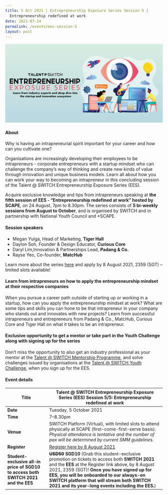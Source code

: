 ```yaml
---
title: 5 Oct 2021 | Entrepreneurship Exposure Series Session 5 |
  Entrepreneurship redefined at work
date: 2021-07-24
permalink: /events/ees-session-5
layout: post
---
```

![Alt text for image on Isomer site](/images/All%20social%20media%20posts%20revised_EDM%20header.png)

#### About

Why is having an intrapreneurial spirit important for your career and how can you cultivate one?

Organisations are increasingly developing their employees to be intrapreneurs - corporate entrepreneurs with a startup mindset who can challenge the company’s way of thinking and create new kinds of value through innovation and unique business models. Learn all about how you can work your way to becoming an intrapreneur in this concluding session of the Talent @ SWITCH Entrepreneurship Exposure Series (EES).

Acquire exclusive knowledge and tips from intrapreneurs speaking at **the fifth session of EES - “Entrepreneurship redefined at work” hosted by SCAPE**, on 24 August, 7pm to 8.30pm. The series consists of **5 bi-weekly sessions from August to October**, and is organised by SWITCH and in partnership with National Youth Council and *SCAPE. 

#### Session speakers

- Megan Yulga, Head of Marketing, **Tiger Hall**
- Daylon Soh, Founder & Design Educator, **Curious Core**
- Daryl Lim,Innovation & Partnerships Lead, **Padang & Co.**
- Rayse Yeo, Co-founder, **MatcHub**

Learn more about the series [here](https://www.switchsg.org/talent/entrepreneurship-exposure-series/overview) and apply by 8 August 2021, 2359 (SGT) – limited slots available!

#### Learn from intrapreneurs on how to apply the entrepreneurship mindset at their respective companies

When you pursue a career path outside of starting up or working in a startup, how can you apply the entrepreneurship mindset at work? What are some tips and skills you can hone to be that intrapreneur in your company who stands out and innovates with new projects? Learn from successful intrapreneurs and entrepreneurs from Padang & Co., MatcHub, Curious Core and Tiger Hall on what it takes to be an intrapreneur.

#### Exclusive opportunity to get a mentor or take part in the Youth Challenge along with signing up for the series

Don’t miss the opportunity to also get an industry professional as your mentor at the [Talent @ SWITCH Mentorship Programme](https://www.switchsg.org/talent/ees/mentorship-programme), and solve challenges issued by organisations at the [Talent @ SWITCH Youth Challenge](https://www.switchsg.org/talent/ees/youth-challenge), when you sign up for the EES.

#### Event details

| **Title** | Talent @ SWITCH Entrepreneurship Exposure Series (EES) Session 5/5: Entrepreneurship redefined at work|
| -------- | -------- |
|**Date** | Tuesday, 5 October 2021 
| **Time**    | 7–8.30pm |
|**Venue** | SWITCH Platform (Virtual), with limited slots to attend physically at SCAPE (first-come-first-serve basis). *Physical attendance is tentative and the number of pax will be determined by current SMM guidelines.*
| **Register** | [Register here by 8 August 2021](https://bit.ly/EESapply) |
|**Student-exclusive all-in price of SGD10 to access both SWITCH 2021 and the EES** | **~~USD50~~ SGD10** (Grab this student-exclusive promotion on tickets to access both **SWITCH 2021** and the **EES** at the Register link above, by 8 August 2021, 2359 (SGT)! **Once you have signed up for EES, you will be onboarded to our always-on SWITCH platform that will stream both SWITCH 2021 and its year-long events including the EES.**)